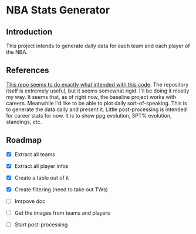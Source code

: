 # NBA Stats Generator

## Introduction

This project intends to generate daily data for each team and each player of the NBA. 

## References

[This repo seems to do exactly what intended with this code](https://github.com/erilu/web-scraping-NBA-statistics). The repository itself is extremely useful, but it seems somewhat rigid. I'll be doing it mostly my way. It seems that, as of right now, the baseline project works with careers. Meanwhile I'd like to be able to plot daily sort-of-speaking. This is to generate the data daily and present it. Little post-processing is intended for career stats for now. It is to show ppg evolution, 3PT% evolution, standings, etc. 

## Roadmap

- [X] Extract all teams
- [X] Extract all player infos
- [X] Create a table out of it
- [X] Create filtering (need to take out TWs)
- [ ] Imrpove doc
- [ ] Get the images from teams and players
- [ ] Start post-processing


